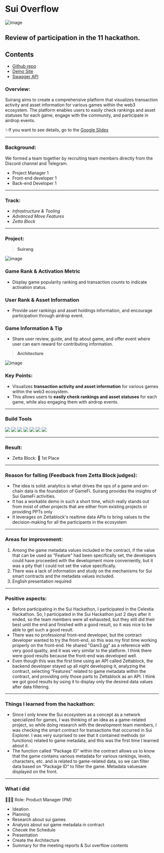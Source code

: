 # Sui Overflow
![image](https://github.com/Joseph-hackathon/hackathon/assets/144579614/1ccfd3a0-bb4a-4d30-a2c0-7a0c28464654)

## Review of participation in the 11 hackathon.

## Contents
- [Github repo](https://github.com/pjhnocegood/Suirang)
- [Demo Site](http://13.125.79.9:3001/dashboard)
- [Swagger API](http://13.125.79.9:3300/api)

### Overview:
Suirang aims to create a comprehensive platform that visualizes transaction activity and asset information for various games within the web3 ecosystem. 
The platform enables users to easily check rankings and asset statuses for each game, engage with the community, and participate in airdrop events.

✨If you want to see details, go to the [Google Slides](https://docs.google.com/presentation/d/1ub2e2YDdFAdV_jgsCEQXuFHDZwFf5scdk9yzNkMKE6s/edit?usp=sharing)

---
### Background:
We formed a team together by recruiting team members directly from the Discord channel and Telegram.
- Project Manager 1
- Front-end developer 1
- Back-end Developer 1

---
### Track:

- *Infrastructure & Tooling*
- *Advanced Move Features*
- *Zetta Block*

---
### Project:
> **Suirang**

![image](https://github.com/Joseph-hackathon/hackathon/assets/144579614/80a7a6ff-ddaa-4b2a-884f-97c52469a974)

### Game Rank & Activation Metric
- Display game popularity ranking and transaction counts to indicate activation status.

### User Rank & Asset Information
- Provide user rankings and asset holdings information, and encourage participation through airdrop event.

### Game Information & Tip
- Share user review, guide, and tip about game, and offer event where user can earn reward for contributing information.

> **Architecture**

![image](https://github.com/Joseph-hackathon/hackathon/assets/144579614/a0ce5b55-cd4f-4135-86e7-f6a881890e1b)

### Key Points:
- Visualizes **transaction activity and asset information** for various games within the web3 ecosystem.
- This allows users to **easily check rankings and asset statuses** for each game, while also engaging them with airdrop events.

---
### Build Tools
<img src="https://img.shields.io/badge/Typescript-3178C6?style=flat&logo=typescript&logoColor=white"/> <img src="https://img.shields.io/badge/Go-00ADD8?style=flat&logo=go&logoColor=white"/> <img src="https://img.shields.io/badge/JavaScript-F7DF1E?style=flat&logo=javascript&logoColor=white"/> <img src="https://img.shields.io/badge/Next.js-ffffff?style=flat&logo=nextdotjs&logoColor=black"/> <img src="https://img.shields.io/badge/React-61DAFB?style=flat&logo=react&logoColor=white"/> <img src="https://img.shields.io/badge/Solidity-363636?style=flat&logo=solidity&logoColor=white"/> <img src="https://img.shields.io/badge/Web3.js-F16822?style=flat&logo=web3dotjs&logoColor=white"/>

---
### Result:
- Zetta Block: 🥇 1st Place

---
### Reason for falling (Feedback from Zetta Block judges):
- The idea is solid: analytics is what drives the ops of a game and on-chain data is the foundation of GameFi. Suirang provides the insights of Sui GameFi activities.
- It has a workable demo in such a short time, which really stands out from most of other projects that are either from existing projects or providing PPTs only
- It leverages on Zettablock's realtime data APIs to bring values to the decision-making for all the participants in the ecosystem

---
### Areas for improvement:
1) Among the game metadata values included in the contract, if the value that can be used as "Feature" had been specifically set, the developers could have proceeded with the development more conveniently, but it was a pity that I could not set the value specifically.
2) There was a lack of information and study on the mechanisms for Sui smart contracts and the metadata values included.
3) English presentation required

---
### Positive aspects:
- Before participating in the Sui Hackathon, I participated in the Celestia Hackathon. So, I participated in the Sui Hackathon just 2 days after it ended, so the team members were all exhausted, but they still did their best until the end and finished with a good result, so it was nice to be able to get such a good result.
- There was no professional front-end developer, but the contract developer wanted to try the front-end, so this was my first time working properly on the front-end. He shared "Gam3.gg" as a reference with very good quality, and it was very similar to the platform. I think there were good results because the front-end was developed well.
- Even though this was the first time using an API called Zettablock, the backend developer stayed up all night developing it, analyzing the contract, selecting “Features” related to game metadata within the contract, and providing only those parts to Zettablock as an API. I think we got good results by using it to display only the desired data values ​​after data filtering.

---
### Things I learned from the hackathon:
- Since I only knew the Sui ecosystem as a concept as a network specialized for games, I was thinking of an idea as a game-related project, so while doing research with the development team members, I was checking the smart contract for transactions that occurred in Sui Explorer. I was very surprised to see that it contained methods (or functions) related to game metadata, and this was the first time I learned about it.
- The function called “Package ID” within the contract allows us to know that the game contains various metadata for various rankings, levels, characters, etc. and is related to game-related data, so we can filter data based on “Package ID” to filter the game. Metadata values ​​are displayed on the front.

---
### What i did
👨🏼‍💻 Role: Product Manager (PM)

- Ideation
- Planning
- Research about sui games
- Analysis about sui game metadata in contract
- Checek the Schedule
- Presentation
- Create the Architecture
- Summary for the meeting reports & Sui overflow contents
